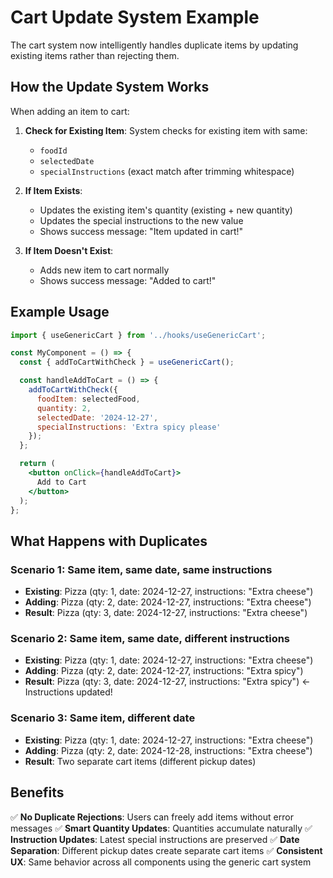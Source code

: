 # Cart Update System Example

The cart system now intelligently handles duplicate items by updating existing items rather than rejecting them.

## How the Update System Works

When adding an item to cart:

1. **Check for Existing Item**: System checks for existing item with same:
   - `foodId`
   - `selectedDate`
   - `specialInstructions` (exact match after trimming whitespace)

2. **If Item Exists**:
   - Updates the existing item's quantity (existing + new quantity)
   - Updates the special instructions to the new value
   - Shows success message: "Item updated in cart!"

3. **If Item Doesn't Exist**:
   - Adds new item to cart normally
   - Shows success message: "Added to cart!"

## Example Usage

```jsx
import { useGenericCart } from '../hooks/useGenericCart';

const MyComponent = () => {
  const { addToCartWithCheck } = useGenericCart();

  const handleAddToCart = () => {
    addToCartWithCheck({
      foodItem: selectedFood,
      quantity: 2,
      selectedDate: '2024-12-27',
      specialInstructions: 'Extra spicy please'
    });
  };

  return (
    <button onClick={handleAddToCart}>
      Add to Cart
    </button>
  );
};
```

## What Happens with Duplicates

### Scenario 1: Same item, same date, same instructions

- **Existing**: Pizza (qty: 1, date: 2024-12-27, instructions: "Extra cheese")
- **Adding**: Pizza (qty: 2, date: 2024-12-27, instructions: "Extra cheese")
- **Result**: Pizza (qty: 3, date: 2024-12-27, instructions: "Extra cheese")

### Scenario 2: Same item, same date, different instructions

- **Existing**: Pizza (qty: 1, date: 2024-12-27, instructions: "Extra cheese")
- **Adding**: Pizza (qty: 2, date: 2024-12-27, instructions: "Extra spicy")
- **Result**: Pizza (qty: 3, date: 2024-12-27, instructions: "Extra spicy") ← Instructions updated!

### Scenario 3: Same item, different date

- **Existing**: Pizza (qty: 1, date: 2024-12-27, instructions: "Extra cheese")
- **Adding**: Pizza (qty: 2, date: 2024-12-28, instructions: "Extra cheese")
- **Result**: Two separate cart items (different pickup dates)

## Benefits

✅ **No Duplicate Rejections**: Users can freely add items without error messages
✅ **Smart Quantity Updates**: Quantities accumulate naturally
✅ **Instruction Updates**: Latest special instructions are preserved
✅ **Date Separation**: Different pickup dates create separate cart items
✅ **Consistent UX**: Same behavior across all components using the generic cart system
